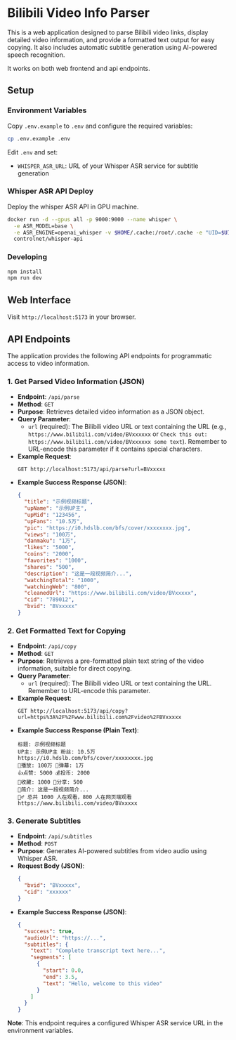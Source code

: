 # Bilibili Video Info Parser

This is a web application designed to parse Bilibili video links, display detailed video information, and provide a formatted text output for easy copying. It also includes automatic subtitle generation using AI-powered speech recognition.

It works on both web frontend and api endpoints.

## Setup

### Environment Variables

Copy `.env.example` to `.env` and configure the required variables:

```bash
cp .env.example .env
```

Edit `.env` and set:

- `WHISPER_ASR_URL`: URL of your Whisper ASR service for subtitle generation

### Whisper ASR API Deploy

Deploy the whisper ASR API in GPU machine.

```bash
docker run -d --gpus all -p 9000:9000 --name whisper \
  -e ASR_MODEL=base \
  -e ASR_ENGINE=openai_whisper -v $HOME/.cache:/root/.cache -e "UID=$UID" -e "GID=$GID" \
  controlnet/whisper-api
```

### Developing

```bash
npm install
npm run dev
```

## Web Interface

Visit `http://localhost:5173` in your browser.

## API Endpoints

The application provides the following API endpoints for programmatic access to video information.

### 1. Get Parsed Video Information (JSON)

- **Endpoint**: `/api/parse`
- **Method**: `GET`
- **Purpose**: Retrieves detailed video information as a JSON object.
- **Query Parameter**:
  - `url` (required): The Bilibili video URL or text containing the URL (e.g., `https://www.bilibili.com/video/BVxxxxxx` or `Check this out: https://www.bilibili.com/video/BVxxxxxx some text`). Remember to URL-encode this parameter if it contains special characters.
- **Example Request**:
  ```
  GET http://localhost:5173/api/parse?url=BVxxxxx
  ```
- **Example Success Response (JSON)**:
  ```json
  {
    "title": "示例视频标题",
    "upName": "示例UP主",
    "upMid": "123456",
    "upFans": "10.5万",
    "pic": "https://i0.hdslb.com/bfs/cover/xxxxxxxx.jpg",
    "views": "100万",
    "danmaku": "1万",
    "likes": "5000",
    "coins": "2000",
    "favorites": "1000",
    "shares": "500",
    "description": "这是一段视频简介...",
    "watchingTotal": "1000",
    "watchingWeb": "800",
    "cleanedUrl": "https://www.bilibili.com/video/BVxxxxx",
    "cid": "789012",
    "bvid": "BVxxxxx"
  }
  ```

### 2. Get Formatted Text for Copying

- **Endpoint**: `/api/copy`
- **Method**: `GET`
- **Purpose**: Retrieves a pre-formatted plain text string of the video information, suitable for direct copying.
- **Query Parameter**:
  - `url` (required): The Bilibili video URL or text containing the URL. Remember to URL-encode this parameter.
- **Example Request**:
  ```
  GET http://localhost:5173/api/copy?url=https%3A%2F%2Fwww.bilibili.com%2Fvideo%2FBVxxxxx
  ```
- **Example Success Response (Plain Text)**:
  ```text
  标题: 示例视频标题
  UP主: 示例UP主 粉丝: 10.5万
  https://i0.hdslb.com/bfs/cover/xxxxxxxx.jpg
  👀播放: 100万 💬弹幕: 1万
  👍点赞: 5000 💰投币: 2000
  📁收藏: 1000 🔗分享: 500
  📝简介: 这是一段视频简介...
  🏄‍♂️ 总共 1000 人在观看，800 人在网页端观看
  https://www.bilibili.com/video/BVxxxxx
  ```

### 3. Generate Subtitles

- **Endpoint**: `/api/subtitles`
- **Method**: `POST`
- **Purpose**: Generates AI-powered subtitles from video audio using Whisper ASR.
- **Request Body (JSON)**:
  ```json
  {
    "bvid": "BVxxxxx",
    "cid": "xxxxxx"
  }
  ```
- **Example Success Response (JSON)**:
  ```json
  {
    "success": true,
    "audioUrl": "https://...",
    "subtitles": {
      "text": "Complete transcript text here...",
      "segments": [
        {
          "start": 0.0,
          "end": 3.5,
          "text": "Hello, welcome to this video"
        }
      ]
    }
  }
  ```

**Note**: This endpoint requires a configured Whisper ASR service URL in the environment variables.
